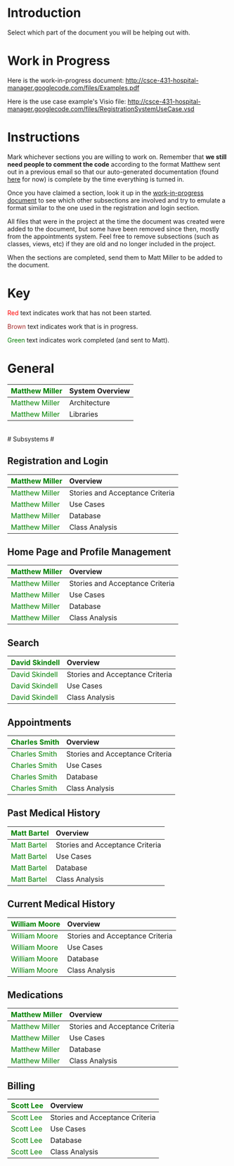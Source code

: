 # Introduction #

Select which part of the document you will be helping out with.

# Work in Progress #
Here is the work-in-progress document:
http://csce-431-hospital-manager.googlecode.com/files/Examples.pdf

Here is the use case example's Visio file:
http://csce-431-hospital-manager.googlecode.com/files/RegistrationSystemUseCase.vsd

# Instructions #

Mark whichever sections you are willing to work on. Remember that **we still need people to comment the code** according to the format Matthew sent out in a previous email so that our auto-generated documentation (found [here](http://dl.dropbox.com/u/417348/Docs/html/index.html) for now) is complete by the time everything is turned in.

Once you have claimed a section, look it up in the [work-in-progress document](http://csce-431-hospital-manager.googlecode.com/files/Document%20Work-in-Progress.pdf) to see which other subsections are involved and try to emulate a format similar to the one used in the registration and login section.

All files that were in the project at the time the document was created were added to the document, but some have been removed since then, mostly from the appointments system. Feel free to remove subsections (such as classes, views, etc) if they are old and no longer included in the project.

When the sections are completed, send them to Matt Miller to be added to the document.

# Key #
<font color='red'>Red</font> text indicates work that has not been started.

<font color='brown'>Brown</font> text indicates work that is in progress.

<font color='green'>Green</font> text indicates work completed (and sent to Matt).

# General #

| <font color='green'>Matthew Miller</font> | System Overview |
|:------------------------------------------|:----------------|
| <font color='green'>Matthew Miller</font> | Architecture    |
| <font color='green'>Matthew Miller</font> | Libraries       |

<br />
# Subsystems #

## Registration and Login ##
| <font color='green'>Matthew Miller</font> | Overview |
|:------------------------------------------|:---------|
| <font color='green'>Matthew Miller</font> | Stories and Acceptance Criteria |
| <font color='green'>Matthew Miller</font> | Use Cases |
| <font color='green'>Matthew Miller</font> | Database |
| <font color='green'>Matthew Miller</font> | Class Analysis |

## Home Page and Profile Management ##
| <font color='green'>Matthew Miller</font> | Overview |
|:------------------------------------------|:---------|
| <font color='green'>Matthew Miller</font> | Stories and Acceptance Criteria |
| <font color='green'>Matthew Miller</font> | Use Cases |
| <font color='green'>Matthew Miller</font> | Database |
| <font color='green'>Matthew Miller</font> | Class Analysis |

## Search ##
| <font color='green'>David Skindell</font> | Overview |
|:------------------------------------------|:---------|
| <font color='green'>David Skindell</font> | Stories and Acceptance Criteria |
| <font color='green'>David Skindell</font> | Use Cases |
| <font color='green'>David Skindell</font> | Class Analysis |

## Appointments ##
| <font color='green'>Charles Smith</font> | Overview |
|:-----------------------------------------|:---------|
| <font color='green'>Charles Smith</font> | Stories and Acceptance Criteria |
| <font color='green'>Charles Smith</font> | Use Cases |
| <font color='green'>Charles Smith</font> | Database |
| <font color='green'>Charles Smith</font> | Class Analysis |

## Past Medical History ##
| <font color='green'>Matt Bartel</font> | Overview |
|:---------------------------------------|:---------|
| <font color='green'>Matt Bartel</font> | Stories and Acceptance Criteria |
| <font color='green'>Matt Bartel</font> | Use Cases |
| <font color='green'>Matt Bartel</font> | Database |
| <font color='green'>Matt Bartel</font> | Class Analysis |

## Current Medical History ##
| <font color='green'>William Moore</font> | Overview |
|:-----------------------------------------|:---------|
| <font color='green'>William Moore</font> | Stories and Acceptance Criteria |
| <font color='green'>William Moore</font> | Use Cases |
| <font color='green'>William Moore</font> | Database |
| <font color='green'>William Moore</font> | Class Analysis |

## Medications ##
| <font color='green'>Matthew Miller</font> | Overview |
|:------------------------------------------|:---------|
| <font color='green'>Matthew Miller</font> | Stories and Acceptance Criteria |
| <font color='green'>Matthew Miller</font> | Use Cases |
| <font color='green'>Matthew Miller</font> | Database |
| <font color='green'>Matthew Miller</font> | Class Analysis |

## Billing ##
| <font color='green'>Scott Lee</font> | Overview |
|:-------------------------------------|:---------|
| <font color='green'>Scott Lee</font> | Stories and Acceptance Criteria |
| <font color='green'>Scott Lee</font> | Use Cases |
| <font color='green'>Scott Lee</font> | Database |
| <font color='green'>Scott Lee</font> | Class Analysis |
